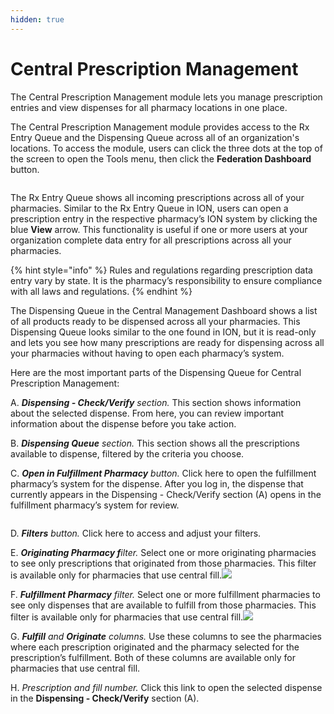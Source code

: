 ```yaml
---
hidden: true
---
```


# Central Prescription Management

The Central Prescription Management module lets you manage prescription entries and view dispenses for all pharmacy locations in one place.

The Central Prescription Management module provides access to the Rx Entry Queue and the Dispensing Queue across all of an organization's locations. To access the module, users can click the three dots at the top of the screen to open the Tools menu, then click the **Federation Dashboard** button.

<figure><img src="https://lh7-rt.googleusercontent.com/docsz/AD_4nXeKGo-K_y38pul_2vSfIaQH4gagfAaL0E1dio6F_Cah4n2kIp74p9LAA_MaCS8Hh8UMRZY9leXd-I3MuuRzw_EXwSiWUUaTeAg9luV8weeNObBN3HJDRYX9UwfIeIYavyUx8wMgJQ?key=d4IiJ9a2qI6olGw1wDNJjq4c" alt=""><figcaption></figcaption></figure>

The Rx Entry Queue shows all incoming prescriptions across all of your pharmacies. Similar to the Rx Entry Queue in ION, users can open a prescription entry in the respective pharmacy’s ION system by clicking the blue **View** arrow. This functionality is useful if one or more users at your organization complete data entry for all prescriptions across all your pharmacies.

{% hint style="info" %}
Rules and regulations regarding prescription data entry vary by state. It is the pharmacy’s responsibility to ensure compliance with all laws and regulations.
{% endhint %}

The Dispensing Queue in the Central Management Dashboard shows a list of all products ready to be dispensed across all your pharmacies. This Dispensing Queue looks similar to the one found in ION, but it is read-only and lets you see how many prescriptions are ready for dispensing across all your pharmacies without having to open each pharmacy’s system.&#x20;

Here are the most important parts of the Dispensing Queue for Central Prescription Management:&#x20;

A. _**Dispensing - Check/Verify** section._ This section shows information about the selected dispense. From here, you can review important information about the dispense before you take action.&#x20;

B. _**Dispensing Queue** section._ This section shows all the prescriptions available to dispense, filtered by the criteria you choose.&#x20;

C. _**Open in Fulfillment Pharmacy** button._ Click here to open the fulfillment pharmacy’s system for the dispense. After you log in, the dispense that currently appears in the Dispensing - Check/Verify section (A) opens in the fulfillment pharmacy’s system for review.&#x20;

<figure><img src="https://lh7-rt.googleusercontent.com/docsz/AD_4nXc9SqgSi-8KeW60lv1ZNzO8xXjBgqAm1wsgw11NzKus9ftOIN3_m_v6Oo4HBVtwowyXMJFZeULoFgkzMzFJ_WgSrZBUq6T3b_XWZF5B6IFil_7tkyoqRyXu4Eph9eqKEfx1ySkvwA?key=d4IiJ9a2qI6olGw1wDNJjq4c" alt=""><figcaption></figcaption></figure>

D. _**Filters** button._ Click here to access and adjust your filters.&#x20;

E. _**Originating Pharmacy f**ilter._ Select one or more originating pharmacies to see only prescriptions that originated from those pharmacies. This filter is available only for pharmacies that use central fill.![](https://lh7-rt.googleusercontent.com/docsz/AD_4nXc4IOQwvjP_T7qFs15sg4hbyEtPxFlFfiduvebzRqnYN9vG1SKIh50nRCykSAjNDXY-c0XSpxZldeGStHkDzoZB1LcD7x7GvHu81V-Yy_pUPI1KMFbURMewz-zPBPxi9zmJQBq0sA?key=d4IiJ9a2qI6olGw1wDNJjq4c)

F. _**Fulfillment Pharmacy** filter._ Select one or more fulfillment pharmacies to see only dispenses that are available to fulfill from those pharmacies. This filter is available only for pharmacies that use central fill.![](https://lh7-rt.googleusercontent.com/docsz/AD_4nXchipoRWl0rIcQNnnwwylN-VrEAhY44dd9YPBntxynIGYzw2slQq2B7MSETv94Fv5U77e1Xu1Bb-AjrM0se4SHKw9q2CeeNSHKTDQnKZednY_3IUrEsH1M0TrSd8vJTPAK74s59kA?key=d4IiJ9a2qI6olGw1wDNJjq4c)

G. _**Fulfill** and **Originate** columns._ Use these columns to see the pharmacies where each prescription originated and the pharmacy selected for the prescription’s fulfillment. Both of these columns are available only for pharmacies that use central fill.&#x20;

H. _Prescription and fill number._ Click this link to open the selected dispense in the **Dispensing - Check/Verify** section (A).

<figure><img src="https://lh7-rt.googleusercontent.com/docsz/AD_4nXd6IbOvB-cQiKLUgHynncOKxwOuepalw3RAOa5SP4TTlKJf-QUD8Rcs0gn2crAmIMvXXMyUz4B7MwgF_RuRO3sMywzioo_r3lhACsV3QkvqFk1leYy1SVtKCdFSSA_Jcom3s339cw?key=d4IiJ9a2qI6olGw1wDNJjq4c" alt=""><figcaption></figcaption></figure>
